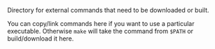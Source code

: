Directory for external commands that need to be downloaded or built.

You can copy/link commands here if you want to use a particular executable.
Otherwise `make` will take the command from `$PATH` or build/download it here.
